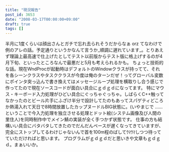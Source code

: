 ```yaml
---
title: "現況報告"
post_id: 3653
date: "2008-03-17T00:00:00+09:00"
draft: true
tags: []
---
```



半月に1度くらいは顔出さんとガチで忘れ去られそうだからなぁ orz てなわけで例のアレの話。予定通りというかなんて言うか_順調に遅れています_。とりあえず理論上最高速で仕上げたとしてテスト以前版からテスト版に格上げするのが4月下旬、といったところなんで最悪だと5月も考えられるかも。 ちょっと技術的な話。現在WndProcが起動時はデフォルトのWindowクラスが持ってて、それを各シーンクラスやタスククラスが今度は俺のターンだぜ！ってグローバル変数にポインタ突っ込んで書き換えてはメッセージループ処理を横取りし合う感じで作ってたので現在ソースコードが面白い具合にｇｄｇｄになってます。 特にマウス・キーボード入力処理がひどい具合にぐっちゃぐっちゃ。しばらくC++触ってなかったのとビール片手にふざけ半分で設計してたのもあってスパゲティどころか熱湯入れて天日で8時間放置したカップヌードルBIG状態に。(いやまじで ……ということで今入力処理を独立させる処理とドット絵(システム画像及び人間の里住人)を同時制作中でメイン鯖の実装が全く手つかず状態です。 仕事の方も結構いい具合にバタバタしてきたのでだんだんペースが遅くなってきていますが、完全にストップしてるわけじゃないんで首を100m程のばしてｳﾏｳﾏしつつ待ってていただければと思います。 プログラムがｇｄｇｄだと思いきや文章もｇｄｇｄ。まぁいいか。
